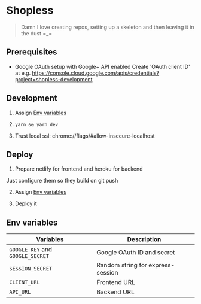# Shopless

> Damn I love creating repos, setting up a skeleton and then leaving it in the dust =_=

## Prerequisites

- Google OAuth setup with Google+ API enabled
  Create 'OAuth client ID' at e.g. https://console.cloud.google.com/apis/credentials?project=shopless-development

## Development

1. Assign [Env variables](#env-variables)

2. `yarn && yarn dev`

3. Trust local ssl: chrome://flags/#allow-insecure-localhost

## Deploy

1. Prepare netlify for frontend and heroku for backend

Just configure them so they build on git push

2. Assign [Env variables](#env-variables)

3. Deploy it

## Env variables

| Variables                        | Description                            |
| -------------------------------- | -------------------------------------- |
| `GOOGLE_KEY` and `GOOGLE_SECRET` | Google OAuth ID and secret             |
| `SESSION_SECRET`                 | Random string for express-session      |
| `CLIENT_URL`                     | Frontend URL                           |
| `API_URL`                        | Backend URL                            |

